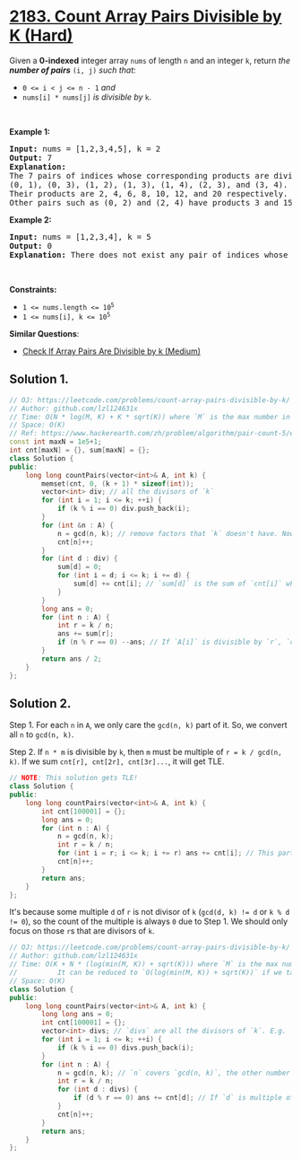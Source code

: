 # [2183. Count Array Pairs Divisible by K (Hard)](https://leetcode.com/problems/count-array-pairs-divisible-by-k/)

<p>Given a <strong>0-indexed</strong> integer array <code>nums</code> of length <code>n</code> and an integer <code>k</code>, return <em>the <strong>number of pairs</strong></em> <code>(i, j)</code> <em>such that:</em></p>

<ul>
	<li><code>0 &lt;= i &lt; j &lt;= n - 1</code> <em>and</em></li>
	<li><code>nums[i] * nums[j]</code> <em>is divisible by</em> <code>k</code>.</li>
</ul>

<p>&nbsp;</p>
<p><strong>Example 1:</strong></p>

<pre><strong>Input:</strong> nums = [1,2,3,4,5], k = 2
<strong>Output:</strong> 7
<strong>Explanation:</strong> 
The 7 pairs of indices whose corresponding products are divisible by 2 are
(0, 1), (0, 3), (1, 2), (1, 3), (1, 4), (2, 3), and (3, 4).
Their products are 2, 4, 6, 8, 10, 12, and 20 respectively.
Other pairs such as (0, 2) and (2, 4) have products 3 and 15 respectively, which are not divisible by 2.    
</pre>

<p><strong>Example 2:</strong></p>

<pre><strong>Input:</strong> nums = [1,2,3,4], k = 5
<strong>Output:</strong> 0
<strong>Explanation:</strong> There does not exist any pair of indices whose corresponding product is divisible by 5.
</pre>

<p>&nbsp;</p>
<p><strong>Constraints:</strong></p>

<ul>
	<li><code>1 &lt;= nums.length &lt;= 10<sup>5</sup></code></li>
	<li><code>1 &lt;= nums[i], k &lt;= 10<sup>5</sup></code></li>
</ul>


**Similar Questions**:
* [Check If Array Pairs Are Divisible by k (Medium)](https://leetcode.com/problems/check-if-array-pairs-are-divisible-by-k/)

## Solution 1.

```cpp
// OJ: https://leetcode.com/problems/count-array-pairs-divisible-by-k/
// Author: github.com/lzl124631x
// Time: O(N * log(M, K) + K * sqrt(K)) where `M` is the max number in `A`.
// Space: O(K)
// Ref: https://www.hackerearth.com/zh/problem/algorithm/pair-count-5/editorial/
const int maxN = 1e5+1;
int cnt[maxN] = {}, sum[maxN] = {};
class Solution {
public:
    long long countPairs(vector<int>& A, int k) {
        memset(cnt, 0, (k + 1) * sizeof(int));
        vector<int> div; // all the divisors of `k`
        for (int i = 1; i <= k; ++i) {
            if (k % i == 0) div.push_back(i);
        }
        for (int &n : A) {
            n = gcd(n, k); // remove factors that `k` doesn't have. Now `A[i] <= k` 
            cnt[n]++;
        }
        for (int d : div) {
            sum[d] = 0;
            for (int i = d; i <= k; i += d) {
                sum[d] += cnt[i]; // `sum[d]` is the sum of `cnt[i]` where `i` is multiple of `d`.
            }
        }
        long ans = 0;
        for (int n : A) {
            int r = k / n;
            ans += sum[r];
            if (n % r == 0) --ans; // If `A[i]` is divisible by `r`, `cnt[r]` counts `A[i]` in so we need to minus one.
        }
        return ans / 2;
    }
};
```

## Solution 2.

Step 1. For each `n` in `A`, we only care the `gcd(n, k)` part of it. So, we convert all `n` to `gcd(n, k)`.

Step 2. If `n * m` is divisible by `k`, then `m` must be multiple of `r = k / gcd(n, k)`. If we sum `cnt[r], cnt[2r], cnt[3r]...`, it will get TLE.

```cpp
// NOTE: This solution gets TLE!
class Solution {
public:
    long long countPairs(vector<int>& A, int k) {
        int cnt[100001] = {};
        long ans = 0;
        for (int n : A) {
            n = gcd(n, k);
            int r = k / n;
            for (int i = r; i <= k; i += r) ans += cnt[i]; // This part is inefficient. Lots of `i` are not divisors of `k`.
            cnt[n]++;
        }
        return ans;
    }
};
```

It's because some multiple `d` of `r` is not divisor of `k` (`gcd(d, k) != d` or `k % d != 0`), so the count of the multiple is always `0` due to Step 1. We should only focus on those `r`s that are divisors of `k`.

```cpp
// OJ: https://leetcode.com/problems/count-array-pairs-divisible-by-k/
// Author: github.com/lzl124631x
// Time: O(K + N * (log(min(M, K)) + sqrt(K))) where `M` is the max number in `A`.
//          It can be reduced to `O(log(min(M, K)) + sqrt(K))` if we take `O(sqrt(K))` time to compute all the divisors.
// Space: O(K)
class Solution {
public:
    long long countPairs(vector<int>& A, int k) {
        long long ans = 0;
        int cnt[100001] = {};
        vector<int> divs; // `divs` are all the divisors of `k`. E.g. `k = 12`, `divs = [1,12,2,6,3,4]`
        for (int i = 1; i <= k; ++i) {
            if (k % i == 0) divs.push_back(i);
        }
        for (int n : A) {
            n = gcd(n, k); // `n` covers `gcd(n, k)`, the other number must cover `r = k / gcd(n, k)`.
            int r = k / n;
            for (int d : divs) {
                if (d % r == 0) ans += cnt[d]; // If `d` is multiple of `k / r`, add `cnt[d]` to answer
            }
            cnt[n]++;
        }
        return ans;
    }
};
```